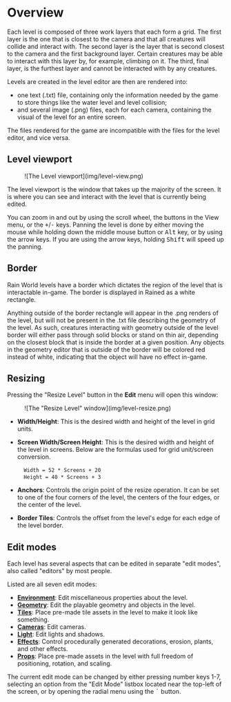 # Overview
Each level is composed of three work layers that each form a grid. The first layer is the one that is closest to the camera and that all creatures will collide and interact with. The second layer is the layer that is second closest to the camera and the first background layer. Certain creatures may be able to interact with this layer by, for example, climbing on it. The third, final layer, is the furthest layer and cannot be interacted with by any creatures.

Levels are created in the level editor are then are rendered into:

- one text (.txt) file, containing only the information needed by the game to store things like the water level and level collision;
- and several image (.png) files, each for each camera, containing the visual of the level for an entire screen.

The files rendered for the game are incompatible with the files for the level editor, and vice versa.

## Level viewport
<figure markdown="span">
        ![The Level viewport](img/level-view.png)
</figure>

The level viewport is the window that takes up the majority of the screen. It is where you can see and interact with the level that is currently being edited.

You can zoom in and out by using the scroll wheel, the buttons in the View menu, or the <kbd>+</kbd>/<kbd>-</kbd> keys. Panning the level is done by either moving the mouse while holding down the middle mouse button or <kbd>Alt</kbd> key, or by using the arrow keys. If you are using the arrow keys, holding <kbd>Shift</kbd> will speed up the panning.

## Border
Rain World levels have a border which dictates the region of the level that is interactable in-game. The border is displayed in Rained as a white rectangle.

Anything outside of the border rectangle will appear in the .png renders of the level, but will not be present in the .txt file describing the geometry of the level. As such, creatures interacting with geometry outside of the level border will either pass through solid blocks or stand on thin air, depending on the closest block that is inside the border at a given position. Any objects in the geometry editor that is outside of the border will be colored red instead of white, indicating that the object will have no effect in-game.

## Resizing
Pressing the "Resize Level" button in the **Edit** menu will open this window:

<figure markdown="span">
        ![The "Resize Level" window](img/level-resize.png)
</figure>

- **Width/Height**: This is the desired width and height of the level in grid units.
- **Screen Width/Screen Height**: This is the desired width and height of the level in screens. Below are the formulas used for grid unit/screen conversion.

        Width = 52 * Screens + 20
        Height = 40 * Screens + 3

- **Anchors**: Controls the origin point of the resize operation. It can be set to one of the four corners of the level, the centers of the four edges, or the center of the level.
- **Border Tiles**: Controls the offset from the level's edge for each edge of the level border.

## Edit modes
Each level has several aspects that can be edited in separate "edit modes", also called "editors" by most people.

Listed are all seven edit modes:

- **[Environment](editors/env.md)**: Edit miscellaneous properties about the level.
- **[Geometry](editors/geo.md)**: Edit the playable geometry and objects in the level.
- **[Tiles](editors/tiles.md)**: Place pre-made tile assets in the level to make it look like something.
- **[Cameras](editors/cameras.md)**: Edit cameras.
- **[Light](editors/light.md)**: Edit lights and shadows.
- **[Effects](editors/effects.md)**: Control procedurally generated decorations, erosion, plants, and other effects.
- **[Props](editors/props.md)**: Place pre-made assets in the level with full freedom of positioning, rotation, and scaling.

The current edit mode can be changed by either pressing number keys 1-7, selecting an option from the "Edit Mode" listbox located near the top-left of the screen, or by opening the radial menu using the <kbd>`</kbd> button.